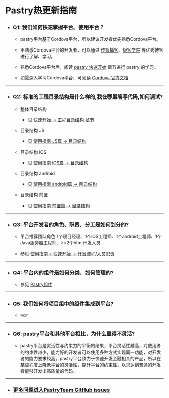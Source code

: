 # Pastry热更新指南

  * ### Q1: 我们如何快速掌握平台、使用平台？
  
      * pastry平台基于Cordova平台，所以建议开发者优先熟悉Cordova平台。
      
      * 不熟悉Cordova平台的开发者，可以通过 [传智播客][net_cordovablog]、[极客学院][net_cordovablog1] 等优秀博客进行了解、学习。
      
      * 熟悉Cordova平台后，阅读 [pastry 快速开始][md_index] 章节进行 pastry 的学习。
      
      * 如需深入学习Cordova平台，可阅读 [Cordova 官方文档][cordova_doc]
      
- - - - - - - - -
  * ### Q2: 标准的工程目录结构是什么样的,我在哪里编写代码,如何调试?
      
      * 整体目录结构
      
        * 见 [快速开始 -> 工程目录结构 章节][md_index]
      
      * 目录结构 JS
      
        * 见 [使用指南 JS篇 -> 目录结构][md_quickstart-js]
      
      * 目录结构 iOS
      
        * 见 [使用指南 iOS篇 -> 目录结构][md_quickstart-ios]
      
      * 目录结构 android
      
        * 见 [使用指南 android篇 -> 目录结构][md_quickstart-android]
      
      * 目录结构 前置
      
        * 见 [使用指南 前置篇 -> 目录结构][md_quickstart-fo]
        
- - - - - - - - -
  * ### Q3: 平台开发者的角色、职责、分工是如何划分的?
      * 平台推荐团队角色 1个项目经理、1个iOS工程师、1个android工程师、1个Java服务器工程师、>=2个html开发人员
      
      * 参见 [使用指南-> 快速开始 -> 开发流程/人员职责][md_index]

- - - - - - - - -
  * ### Q4: 平台内的组件是如何分类、如何管理的?
      * 参见 [Pastry组件][md_plugin]

- - - - - - - - -
  * ### Q5: 我们如何将项目组中的组件集成到平台?
      * `待定`

- - - - - - - - -
  * ### Q6: pastry平台和其他平台相比，为什么显得不灵活?
      * pastry平台是灵活性与约束力的平衡的结果，平台灵活性越高，对使用者的约束性越少，能力好的开发者可以使用多种方式实现同一功能，对开发者的能力要求较高。pastry平台致力于快速开发金融相关的产品，所以在某些程度上降低平台的灵活性，提升平台的约束性，以求达到普通的开发者能够开发出高质量的代码。

- - - - - - - - -
  * ### [更多问题进入PastryTeam GitHub issues][net_issues]

[net_issues]: https://github.com/pastryTeam/pastryTeam.github.io/issues

      
[net_cordovablog]: http://www.itcast.cn/news/20151228/14522674095.shtml
[net_cordovablog1]: http://wiki.jikexueyuan.com/project/apache-cordova-tutorial/
[cordova_doc]: http://cordova.apache.org/docs/en/latest/

[md_index]: index.md
[md_quickstart-js]: quickstart/pastry-js.md
[md_quickstart-ios]: quickstart/pastry-ios.md
[md_quickstart-android]: quickstart/pastry-android.md
[md_quickstart-fo]: quickstart/pastry-fo.md

[md_plugin]: plugins/plugins.md
